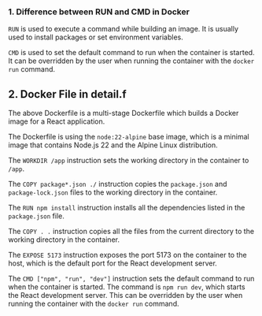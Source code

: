 ### 1. Difference between RUN and CMD in Docker

`RUN` is used to execute a command while building an image. It is usually used to install packages or set environment variables.

`CMD` is used to set the default command to run when the container is started. It can be overridden by the user when running the container with the `docker run` command.

## 2. Docker File in detail.f

The above Dockerfile is a multi-stage Dockerfile which builds a Docker image for a React application.

The Dockerfile is using the `node:22-alpine` base image, which is a minimal image that contains Node.js 22 and the Alpine Linux distribution.

The `WORKDIR /app` instruction sets the working directory in the container to `/app`.

The `COPY package*.json ./` instruction copies the `package.json` and `package-lock.json` files to the working directory in the container.

The `RUN npm install` instruction installs all the dependencies listed in the `package.json` file.

The `COPY . .` instruction copies all the files from the current directory to the working directory in the container.

The `EXPOSE 5173` instruction exposes the port 5173 on the container to the host, which is the default port for the React development server.

The `CMD ["npm", "run", "dev"]` instruction sets the default command to run when the container is started. The command is `npm run dev`, which starts the React development server. This can be overridden by the user when running the container with the `docker run` command.
